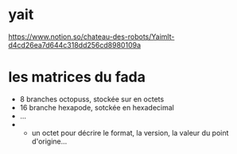 # yait
https://www.notion.so/chateau-des-robots/Yaimlt-d4cd26ea7d644c318dd256cd8980109a

# les matrices du fada
- 8 branches octopuss, stockée sur en octets
- 16 branche hexapode, sotckée en hexadecimal
- ...
- + un octet pour décrire le format, la version, la valeur du point d'origine...
